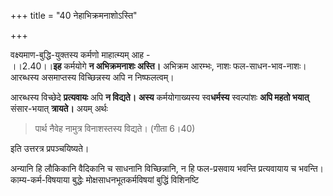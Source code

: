+++
title = "40 नेहाभिक्रमनाशोऽस्ति"

+++

वक्ष्यमाण-बुद्धि-युक्तस्य कर्मणो माहात्म्यम् आह -  
।।2.40।।**इह** कर्मयोगे **न अभिक्रमनाशः अस्ति।** अभिक्रम आरम्भः, नाशः फल-साधन-भाव-नाशः। आरब्धस्य असमाप्तस्य विच्छिन्नस्य अपि न निष्फलत्वम्।

आरब्धस्य विच्छेदे **प्रत्यवायः** अपि **न विद्यते।** **अस्य** कर्मयोगाख्यस्य स्व**धर्मस्य** स्वल्पांशः **अपि महतो भयात्** संसार-भयात् **त्रायते।** अयम् अर्थः 

> पार्थ नैवेह नामुत्र विनाशस्तस्य विद्यते। (गीता 6।40) 

इति उत्तरत्र प्रपञ्चयिष्यते।  

अन्यानि हि लौकिकानि वैदिकानि च साधनानि विच्छिन्नानि, न हि फल-प्रसवाय भवन्ति प्रत्यवायाय च भवन्ति। काम्य-कर्म-विषयाया बुद्धेः मोक्षसाधनभूतकर्मविषयां बुद्धिं विशिनष्टि  
